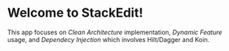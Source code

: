# Welcome to StackEdit!

This app focuses on *Clean Architecture* implementation, *Dynamic Feature* usage, and *Dependecy Injection* which involves Hilt/Dagger and Koin. 



